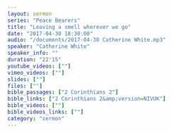```yaml
---
layout: sermon
series: "Peace Bearers"
title: "Leaving a smell wherever we go"
date: "2017-04-30 18:30:00"
audio: "/documents/2017-04-30 Catherine White.mp3"
speaker: "Catherine White"
speaker_info: ""
duration: "22'15"
youtube_videos: [""]
vimeo_videos: [""]
slides: [""]
files: [""]
bible_passages: ["2 Corinthians 2"]
bible_links: ["2 Corinthians 2&amp;version=NIVUK"]
bible_videos: [""]
bible_videos_links: [""]
category: "sermon"
---
```

